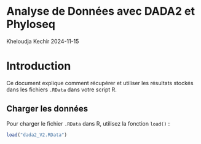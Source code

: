 Analyse de Données avec DADA2 et Phyloseq
================
Kheloudja Kechir
2024-11-15

# Introduction

Ce document explique comment récupérer et utiliser les résultats stockés
dans les fichiers `.RData` dans votre script R.

## Charger les données

Pour charger le fichier `.RData` dans R, utilisez la fonction `load()` :

``` r
load("dada2_V2.RData")
```
